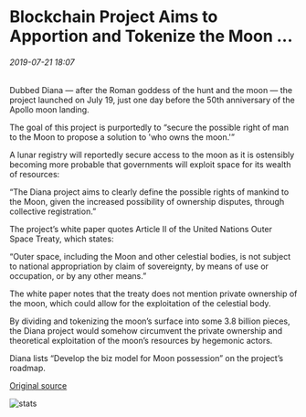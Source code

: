 # Blockchain Project Aims to Apportion and Tokenize the Moon ...

###### 2019-07-21 18:07

Dubbed Diana — after the Roman goddess of the hunt and the moon — the project launched on July 19, just one day before the 50th anniversary of the Apollo moon landing.

The goal of this project is purportedly to “secure the possible right of man to the Moon to propose a solution to 'who owns the moon.'”

A lunar registry will reportedly secure access to the moon as it is ostensibly becoming more probable that governments will exploit space for its wealth of resources:

“The Diana project aims to clearly define the possible rights of mankind to the Moon, given the increased possibility of ownership disputes, through collective registration.”

The project’s white paper quotes Article II of the United Nations Outer Space Treaty, which states:

“Outer space, including the Moon and other celestial bodies, is not subject to national appropriation by claim of sovereignty, by means of use or occupation, or by any other means.”

The white paper notes that the treaty does not mention private ownership of the moon, which could allow for the exploitation of the celestial body.

By dividing and tokenizing the moon’s surface into some 3.8 billion pieces, the Diana project would somehow circumvent the private ownership and theoretical exploitation of the moon’s resources by hegemonic actors.

Diana lists “Develop the biz model for Moon possession” on the project’s roadmap.

[Original source](https://cointelegraph.com/news/blockchain-project-aims-to-apportion-and-tokenize-the-moon)

![stats](https://c.statcounter.com/11760860/0/a89fa40b/1/ "stats")
